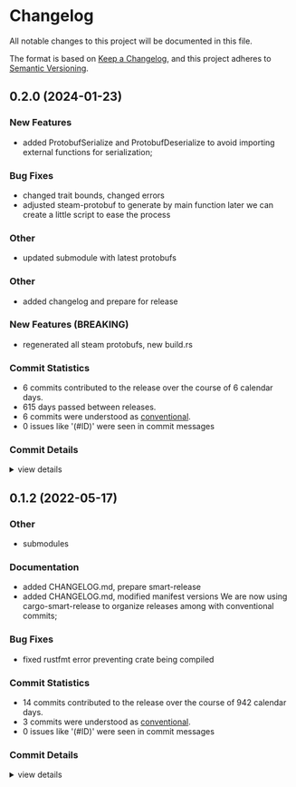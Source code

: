 # Changelog

All notable changes to this project will be documented in this file.

The format is based on [Keep a Changelog](https://keepachangelog.com/en/1.0.0/),
and this project adheres to [Semantic Versioning](https://semver.org/spec/v2.0.0.html).

## 0.2.0 (2024-01-23)

<csr-id-db63677f7d216532c0f072b5dbcf34e2925e6b0e/>

### New Features

 - <csr-id-f80d2d96441ae050348d6a76848492fa8c80a479/> added ProtobufSerialize and ProtobufDeserialize to avoid importing
   external functions for serialization;

### Bug Fixes

 - <csr-id-4fd14a2055fb51ff9224e88576b5efaea4a61424/> changed trait bounds, changed errors
 - <csr-id-f9dcd168a793d1b879ee6f1cf184ee59f5dfde8f/> adjusted steam-protobuf to generate by main function
   later we can create a little script to ease the process

### Other

 - <csr-id-db63677f7d216532c0f072b5dbcf34e2925e6b0e/> updated submodule with latest protobufs

### Other

 - <csr-id-136ceb331a479b538ba363b9448fb14542058eea/> added changelog and prepare for release

### New Features (BREAKING)

 - <csr-id-01e22f1e0f8e5a13f6d67e745ac10e4ea25f29da/> regenerated all steam protobufs, new build.rs

### Commit Statistics

<csr-read-only-do-not-edit/>

 - 6 commits contributed to the release over the course of 6 calendar days.
 - 615 days passed between releases.
 - 6 commits were understood as [conventional](https://www.conventionalcommits.org).
 - 0 issues like '(#ID)' were seen in commit messages

### Commit Details

<csr-read-only-do-not-edit/>

<details><summary>view details</summary>

 * **Uncategorized**
    - Added changelog and prepare for release ([`136ceb3`](https://github.com/saskenuba/SteamHelper-rs/commit/136ceb331a479b538ba363b9448fb14542058eea))
    - Changed trait bounds, changed errors ([`4fd14a2`](https://github.com/saskenuba/SteamHelper-rs/commit/4fd14a2055fb51ff9224e88576b5efaea4a61424))
    - Added ProtobufSerialize and ProtobufDeserialize to avoid importing ([`f80d2d9`](https://github.com/saskenuba/SteamHelper-rs/commit/f80d2d96441ae050348d6a76848492fa8c80a479))
    - Adjusted steam-protobuf to generate by main function ([`f9dcd16`](https://github.com/saskenuba/SteamHelper-rs/commit/f9dcd168a793d1b879ee6f1cf184ee59f5dfde8f))
    - Regenerated all steam protobufs, new build.rs ([`01e22f1`](https://github.com/saskenuba/SteamHelper-rs/commit/01e22f1e0f8e5a13f6d67e745ac10e4ea25f29da))
    - Updated submodule with latest protobufs ([`db63677`](https://github.com/saskenuba/SteamHelper-rs/commit/db63677f7d216532c0f072b5dbcf34e2925e6b0e))
</details>

## 0.1.2 (2022-05-17)

<csr-id-690b0d1df9400aa7e23cd613046c6f88f93cb7a9/>

### Other

 - <csr-id-690b0d1df9400aa7e23cd613046c6f88f93cb7a9/> submodules

### Documentation

 - <csr-id-60e3691a305ec8cd3f32fdf5ed68f6b28185b42d/> added CHANGELOG.md, prepare smart-release
 - <csr-id-fb87360214c2f6d1319f467b82b27706ae157111/> added CHANGELOG.md, modified manifest versions
   We are now using cargo-smart-release to organize releases among with
   conventional commits;

### Bug Fixes

 - <csr-id-8d078c2aadc8b04f7c128a4fb7f8bdb1349935b6/> fixed rustfmt error preventing crate being compiled

### Commit Statistics

<csr-read-only-do-not-edit/>

 - 14 commits contributed to the release over the course of 942 calendar days.
 - 3 commits were understood as [conventional](https://www.conventionalcommits.org).
 - 0 issues like '(#ID)' were seen in commit messages

### Commit Details

<csr-read-only-do-not-edit/>

<details><summary>view details</summary>

 * **Uncategorized**
    - Release steam-language-gen-derive v0.1.2, steam-protobuf v0.1.2, steam-language-gen v0.1.2, steam-totp v0.2.2, steamid-parser v0.2.1, steam-mobile v0.3.0 ([`cf773b0`](https://github.com/saskenuba/SteamHelper-rs/commit/cf773b07e0ae68376bf960d12f94ecb96afa9211))
    - Added CHANGELOG.md, modified manifest versions ([`fb87360`](https://github.com/saskenuba/SteamHelper-rs/commit/fb87360214c2f6d1319f467b82b27706ae157111))
    - (steam-protobuf): added license, repo and description to manifest ([`b593dc5`](https://github.com/saskenuba/SteamHelper-rs/commit/b593dc5b687757a74177fb1983289bfd5c94f439))
    - Fixed rustfmt error preventing crate being compiled ([`8d078c2`](https://github.com/saskenuba/SteamHelper-rs/commit/8d078c2aadc8b04f7c128a4fb7f8bdb1349935b6))
    - Rebuild (steam-protobuf): protobufs regenerated with serde support ([`094dbdc`](https://github.com/saskenuba/SteamHelper-rs/commit/094dbdccc8dc5a4ba9cc9c29221b99da3124edf8))
    - Bump, fix (steam-client, steam-protobuf): multiple dep bump and fix ([`d11a7bb`](https://github.com/saskenuba/SteamHelper-rs/commit/d11a7bb751b2314266ebeb3d133381711b446cc2))
    - Bump and regen(steam-probobuf): protobufs are regenerated, + ([`51c9023`](https://github.com/saskenuba/SteamHelper-rs/commit/51c9023b32118a9761e0d6bd3c85a5d007cd4c1a))
    - Submodules ([`690b0d1`](https://github.com/saskenuba/SteamHelper-rs/commit/690b0d1df9400aa7e23cd613046c6f88f93cb7a9))
    - Regenerated protobufs with v3, renamed submodule ([`c15004c`](https://github.com/saskenuba/SteamHelper-rs/commit/c15004c1e829ea931c0fcd620fc2e53090bdb138))
    - Updated submodules ([`c710c11`](https://github.com/saskenuba/SteamHelper-rs/commit/c710c11b80a13bdd2038f481b40a959c9b07d159))
    - Fixed macro to generate protobufs correctly, see log ([`91672c2`](https://github.com/saskenuba/SteamHelper-rs/commit/91672c2c916b9a0be6c188b4330cf27cbd473cbe))
    - Moved protobufs generation outside of build, to main.rs ([`6ceca6a`](https://github.com/saskenuba/SteamHelper-rs/commit/6ceca6a43191d12c0a5f4b84bd12364f292993f4))
    - Added protobuf generation macro ([`85e3b73`](https://github.com/saskenuba/SteamHelper-rs/commit/85e3b73247903b799f78c1ed67e74c3cab88cf6a))
    - Protobuf crate, and automaticaly updated steam protobufs module ([`ff26873`](https://github.com/saskenuba/SteamHelper-rs/commit/ff26873a6df322fe20d5117ef442e64ea264eecc))
</details>

